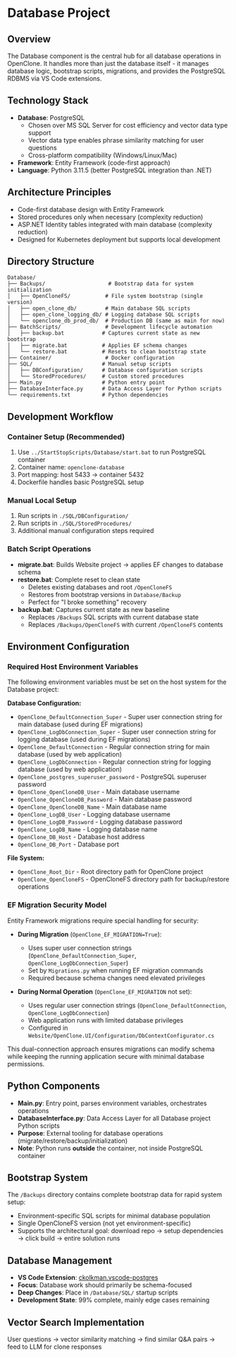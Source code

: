 # Database Project

## Overview
The Database component is the central hub for all database operations in OpenClone. It handles more than just the database itself - it manages database logic, bootstrap scripts, migrations, and provides the PostgreSQL RDBMS via VS Code extensions.

## Technology Stack
- **Database**: PostgreSQL
  - Chosen over MS SQL Server for cost efficiency and vector data type support
  - Vector data type enables phrase similarity matching for user questions
  - Cross-platform compatibility (Windows/Linux/Mac)
- **Framework**: Entity Framework (code-first approach)
- **Language**: Python 3.11.5 (better PostgreSQL integration than .NET)

## Architecture Principles
- Code-first database design with Entity Framework
- Stored procedures only when necessary (complexity reduction)
- ASP.NET Identity tables integrated with main database (complexity reduction)
- Designed for Kubernetes deployment but supports local development

## Directory Structure
```
Database/
├── Backups/                    # Bootstrap data for system initialization
│   ├── OpenCloneFS/           # File system bootstrap (single version)
│   ├── open_clone_db/         # Main database SQL scripts
│   ├── open_clone_logging_db/ # Logging database SQL scripts
│   └── openclone_db_prod_db/  # Production DB (same as main for now)
├── BatchScripts/              # Development lifecycle automation
│   ├── backup.bat            # Captures current state as new bootstrap
│   ├── migrate.bat           # Applies EF schema changes
│   └── restore.bat           # Resets to clean bootstrap state
├── Container/                 # Docker configuration
├── SQL/                      # Manual setup scripts
│   ├── DBConfiguration/      # Database configuration scripts
│   └── StoredProcedures/     # Custom stored procedures
├── Main.py                   # Python entry point
├── DatabaseInterface.py      # Data Access Layer for Python scripts
└── requirements.txt          # Python dependencies
```

## Development Workflow

### Container Setup (Recommended)
1. Use `../StartStopScripts/Database/start.bat` to run PostgreSQL container
2. Container name: `openclone-database`
3. Port mapping: host 5433 → container 5432
4. Dockerfile handles basic PostgreSQL setup

### Manual Local Setup
1. Run scripts in `./SQL/DBConfiguration/`
2. Run scripts in `./SQL/StoredProcedures/`
3. Additional manual configuration steps required

### Batch Script Operations
- **migrate.bat**: Builds Website project → applies EF changes to database schema
- **restore.bat**: Complete reset to clean state
  - Deletes existing databases and root `/OpenCloneFS`
  - Restores from bootstrap versions in `Database/Backup`
  - Perfect for "I broke something" recovery
- **backup.bat**: Captures current state as new baseline
  - Replaces `/Backups` SQL scripts with current database state
  - Replaces `/Backups/OpenCloneFS` with current `/OpenCloneFS` contents

## Environment Configuration

### Required Host Environment Variables
The following environment variables must be set on the host system for the Database project:

**Database Configuration:**
- `OpenClone_DefaultConnection_Super` - Super user connection string for main database (used during EF migrations)
- `OpenClone_LogDbConnection_Super` - Super user connection string for logging database (used during EF migrations)
- `OpenClone_DefaultConnection` - Regular connection string for main database (used by web application)
- `OpenClone_LogDbConnection` - Regular connection string for logging database (used by web application)
- `OpenClone_postgres_superuser_password` - PostgreSQL superuser password
- `OpenClone_OpenCloneDB_User` - Main database username
- `OpenClone_OpenCloneDB_Password` - Main database password
- `OpenClone_OpenCloneDB_Name` - Main database name
- `OpenClone_LogDB_User` - Logging database username
- `OpenClone_LogDB_Password` - Logging database password
- `OpenClone_LogDB_Name` - Logging database name
- `OpenClone_DB_Host` - Database host address
- `OpenClone_DB_Port` - Database port

**File System:**
- `OpenClone_Root_Dir` - Root directory path for OpenClone project
- `OpenClone_OpenCloneFS` - OpenCloneFS directory path for backup/restore operations

### EF Migration Security Model
Entity Framework migrations require special handling for security:

- **During Migration** (`OpenClone_EF_MIGRATION=True`): 
  - Uses super user connection strings (`OpenClone_DefaultConnection_Super`, `OpenClone_LogDbConnection_Super`)
  - Set by `Migrations.py` when running EF migration commands
  - Required because schema changes need elevated privileges

- **During Normal Operation** (`OpenClone_EF_MIGRATION` not set):
  - Uses regular user connection strings (`OpenClone_DefaultConnection`, `OpenClone_LogDbConnection`)
  - Web application runs with limited database privileges
  - Configured in `Website/OpenClone.UI/Configuration/DbContextConfigurator.cs`

This dual-connection approach ensures migrations can modify schema while keeping the running application secure with minimal database permissions.

## Python Components
- **Main.py**: Entry point, parses environment variables, orchestrates operations
- **DatabaseInterface.py**: Data Access Layer for all Database project Python scripts
- **Purpose**: External tooling for database operations (migrate/restore/backup/initialization)
- **Note**: Python runs **outside** the container, not inside PostgreSQL container

## Bootstrap System
The `/Backups` directory contains complete bootstrap data for rapid system setup:
- Environment-specific SQL scripts for minimal database population
- Single OpenCloneFS version (not yet environment-specific)
- Supports the architectural goal: download repo → setup dependencies → click build → entire solution runs

## Database Management
- **VS Code Extension**: [ckolkman.vscode-postgres](https://marketplace.visualstudio.com/items?itemName=ckolkman.vscode-postgres)
- **Focus**: Database work should primarily be schema-focused
- **Deep Changes**: Place in `/Database/SQL/` startup scripts
- **Development State**: 99% complete, mainly edge cases remaining

## Vector Search Implementation
User questions → vector similarity matching → find similar Q&A pairs → feed to LLM for clone responses